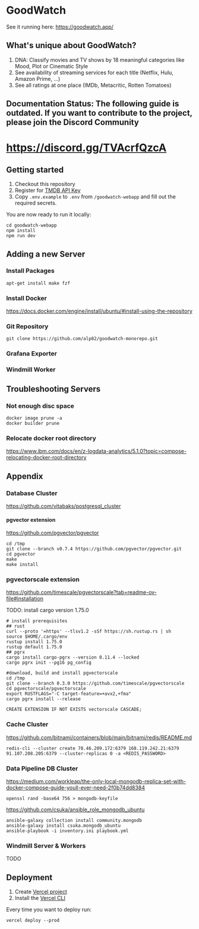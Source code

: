 # GoodWatch

See it running here: https://goodwatch.app/

## What's unique about GoodWatch?

1. DNA: Classify movies and TV shows by 18 meaningful categories like Mood, Plot or Cinematic Style
2. See availability of streaming services for each title (Netflix, Hulu, Amazon Prime, ...)
3. See all ratings at one place (IMDb, Metacritic, Rotten Tomatoes)

## Documentation Status: The following guide is outdated. If you want to contribute to the project, please join the Discord Community

# https://discord.gg/TVAcrfQzcA

## Getting started

1. Checkout this repository
2. Register for [TMDB API Key](https://developers.themoviedb.org/3/getting-started/introduction)
3. Copy `.env.example` to `.env` from `/goodwatch-webapp` and fill out the required secrets.

You are now ready to run it locally:
```shell
cd goodwatch-webapp
npm install
npm run dev
```

## Adding a new Server

### Install Packages
```
apt-get install make fzf
```

### Install Docker
https://docs.docker.com/engine/install/ubuntu/#install-using-the-repository

### Git Repository
```
git clone https://github.com/alp82/goodwatch-monorepo.git
```

### Grafana Exporter

### Windmill Worker


## Troubleshooting Servers

### Not enough disc space
```
docker image prune -a
docker builder prune
```

### Relocate docker root directory
https://www.ibm.com/docs/en/z-logdata-analytics/5.1.0?topic=compose-relocating-docker-root-directory


## Appendix

### Database Cluster

https://github.com/vitabaks/postgresql_cluster

#### pgvector extension

https://github.com/pgvector/pgvector

```
cd /tmp
git clone --branch v0.7.4 https://github.com/pgvector/pgvector.git
cd pgvector
make
make install
```

### pgvectorscale extension

https://github.com/timescale/pgvectorscale?tab=readme-ov-file#installation

TODO: install cargo version 1.75.0

```
# install prerequisites
## rust
curl --proto '=https' --tlsv1.2 -sSf https://sh.rustup.rs | sh
source $HOME/.cargo/env
rustup install 1.75.0
rustup default 1.75.0
## pgrx
cargo install cargo-pgrx --version 0.11.4 --locked
cargo pgrx init --pg16 pg_config

#download, build and install pgvectorscale
cd /tmp
git clone --branch 0.3.0 https://github.com/timescale/pgvectorscale
cd pgvectorscale/pgvectorscale
export RUSTFLAGS="-C target-feature=+avx2,+fma"
cargo pgrx install --release
```

```
CREATE EXTENSION IF NOT EXISTS vectorscale CASCADE;
```

### Cache Cluster

https://github.com/bitnami/containers/blob/main/bitnami/redis/README.md

```
redis-cli --cluster create 78.46.209.172:6379 168.119.242.21:6379 91.107.208.205:6379 --cluster-replicas 0 -a <REDIS_PASSWORD>
```

### Data Pipeline DB Cluster

https://medium.com/workleap/the-only-local-mongodb-replica-set-with-docker-compose-guide-youll-ever-need-2f0b74dd8384

```
openssl rand -base64 756 > mongodb-keyfile
```


https://github.com/csuka/ansible_role_mongodb_ubuntu

```
ansible-galaxy collection install community.mongodb
ansible-galaxy install csuka.mongodb_ubuntu
ansible-playbook -i inventory.ini playbook.yml
```

### Windmill Server & Workers

TODO

## Deployment

1. Create [Vercel project](https://vercel.com/dashboard)
2. Install the [Vercel CLI](https://vercel.com/docs/cli)

Every time you want to deploy run:
```shell
vercel deploy --prod
```
